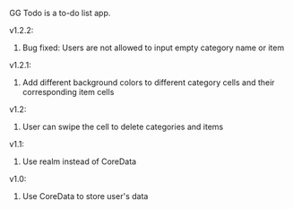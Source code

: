 GG Todo is a to-do list app.

v1.2.2:
1. Bug fixed: Users are not allowed to input empty category name or item

v1.2.1:
1. Add different background colors to different category cells and their corresponding item cells

v1.2:
1. User can swipe the cell to delete categories and items

v1.1:
1. Use realm instead of CoreData

v1.0:
1. Use CoreData to store user's data


